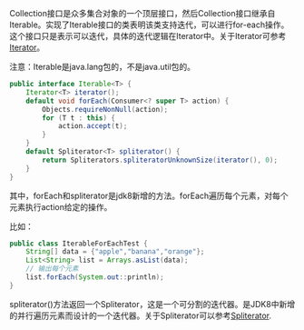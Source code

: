 Collection接口是众多集合对象的一个顶层接口，然后Collection接口继承自Iterable。实现了Iterable接口的类表明该类支持迭代，可以进行for-each操作。
这个接口只是表示可以迭代，具体的迭代逻辑在Iterator中。关于Iterator可参考[Iterator](/note/Iterator.md)。

注意：Iterable是java.lang包的，不是java.util包的。

```java
public interface Iterable<T> {
    Iterator<T> iterator();
    default void forEach(Consumer<? super T> action) {
        Objects.requireNonNull(action);
        for (T t : this) {
            action.accept(t);
        }
    }
    default Spliterator<T> spliterator() {
        return Spliterators.spliteratorUnknownSize(iterator(), 0);
    }
}
```
其中，forEach和spliterator是jdk8新增的方法。forEach遍历每个元素，对每个元素执行action给定的操作。

比如：
```java
public class IterableForEachTest {
    String[] data = {"apple","banana","orange"};
    List<String> list = Arrays.asList(data);
    // 输出每个元素
    list.forEach(System.out::println);
}
```

spliterator()方法返回一个Spliterator，这是一个可分割的迭代器。是JDK8中新增的并行遍历元素而设计的一个迭代器。关于Spliterator可以参考[Spliterator](/note/Spliterator.md).